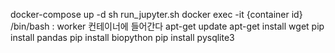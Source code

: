 docker-compose up -d 
sh run_jupyter.sh
docker exec -it {container id} /bin/bash : worker 컨테이너에 들어간다 
apt-get update
apt-get install wget
pip install pandas
pip install biopython
pip install pysqlite3